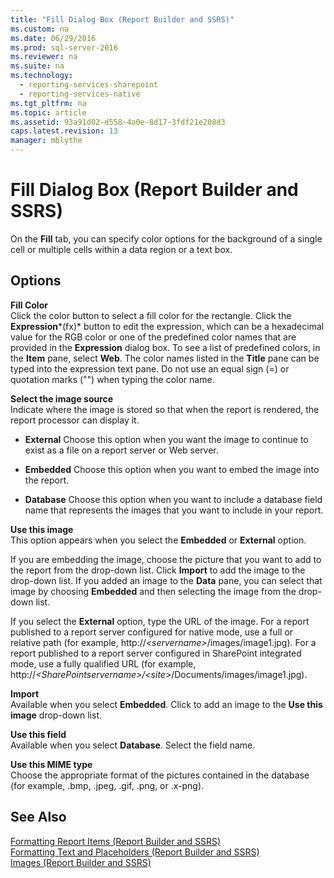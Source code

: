 ```yaml
---
title: "Fill Dialog Box (Report Builder and SSRS)"
ms.custom: na
ms.date: 06/29/2016
ms.prod: sql-server-2016
ms.reviewer: na
ms.suite: na
ms.technology: 
  - reporting-services-sharepoint
  - reporting-services-native
ms.tgt_pltfrm: na
ms.topic: article
ms.assetid: 93a91d02-d558-4a0e-8d17-3fdf21e208d3
caps.latest.revision: 13
manager: mblythe
---
```

# Fill Dialog Box (Report Builder and SSRS)
On the **Fill** tab, you can specify color options for the background of a single cell or multiple cells within a data region or a text box.  
  
## Options  
 **Fill Color**  
 Click the color button to select a fill color for the rectangle. Click the **Expression***(fx)* button to edit the expression, which can be a hexadecimal value for the RGB color or one of the predefined color names that are provided in the **Expression** dialog box. To see a list of predefined colors, in the **Item** pane, select **Web**. The color names listed in the **Title** pane can be typed into the expression text pane. Do not use an equal sign (=) or quotation marks ("") when typing the color name.  
  
 **Select the image source**  
 Indicate where the image is stored so that when the report is rendered, the report processor can display it.  
  
-   **External** Choose this option when you want the image to continue to exist as a file on a report server or Web server.  
  
-   **Embedded** Choose this option when you want to embed the image into the report.  
  
-   **Database** Choose this option when you want to include a database field name that represents the images that you want to include in your report.  
  
 **Use this image**  
 This option appears when you select the **Embedded** or **External** option.  
  
 If you are embedding the image, choose the picture that you want to add to the report from the drop-down list. Click **Import** to add the image to the drop-down list. If you added an image to the **Data** pane, you can select that image by choosing **Embedded** and then selecting the image from the drop-down list.  
  
 If you select the **External** option, type the URL of the image. For a report published to a report server configured for native mode, use a full or relative path (for example, http://*<servername\>*/images/image1.jpg). For a report published to a report server configured in SharePoint integrated mode, use a fully qualified URL (for example, http://*<SharePointservername\>/<site\>*/Documents/images/image1.jpg).  
  
 **Import**  
 Available when you select **Embedded**. Click to add an image to the **Use this image** drop-down list.  
  
 **Use this field**  
 Available when you select **Database**. Select the field name.  
  
 **Use this MIME type**  
 Choose the appropriate format of the pictures contained in the database (for example, .bmp, .jpeg, .gif, .png, or .x-png).  
  
## See Also  
 [Formatting Report Items (Report Builder and SSRS)](../../Topics/TopicNameNotContainA/Formatting-Report-Items--Report-Builder-and-SSRS-.md)   
 [Formatting Text and Placeholders (Report Builder and SSRS)](../../Topics/TopicNameNotContainA/Formatting-Text-and-Placeholders--Report-Builder-and-SSRS-.md)   
 [Images (Report Builder and SSRS)](../../Topics/TopicNameNotContainA/Images--Report-Builder-and-SSRS-.md)